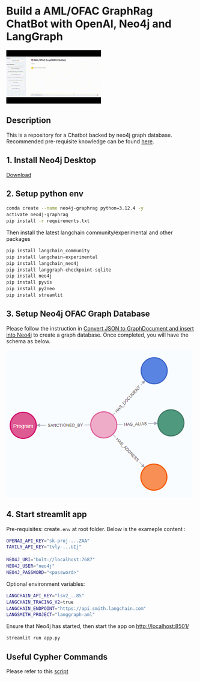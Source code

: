 # Build a AML/OFAC GraphRag ChatBot with OpenAI, Neo4j and LangGraph

<img src="clip.gif" width="50%" height="50%"/>

## Description

This is a repository for a Chatbot backed by neo4j graph database. Recommended pre-requisite knowledge can be found [here](https://github.com/swatakit/llm-graph-chatbot).

## 1. Install Neo4j Desktop

[Download](https://neo4j.com/download/)

## 2. Setup python env
```bash
conda create --name neo4j-graphrag python=3.12.4 -y
activate neo4j-graphrag
pip install -r requirements.txt
```

Then install the latest langchain community/experimental and other packages
```bash
pip install langchain_community
pip install langchain-experimental
pip install langchain_neo4j
pip install langgraph-checkpoint-sqlite
pip install neo4j
pip install pyvis
pip install py2neo
pip install streamlit
```

## 3. Setup Neo4j OFAC Graph Database


Please follow the instruction in [Convert JSON to GraphDocument and insert into Neo4j](notebook/04_neo4j_build_graph_llmtransformer_custom_prompt.ipynb) to create a graph database. Once completed, you will have the schema as below. 

![alt text](schema.png)

## 4. Start streamlit app

Pre-requisites: create`.env` at root folder. Below is the exameple content :

```bash
OPENAI_API_KEY="sk-proj-...ZAA"
TAVILY_API_KEY="tvly-...UIj"

NEO4J_URI="bolt://localhost:7687"
NEO4J_USER="neo4j"
NEO4J_PASSWORD="<password>"
```

Optional environment variables:
```bash
LANGCHAIN_API_KEY="lsv2_..85"
LANGCHAIN_TRACING_V2=true
LANGCHAIN_ENDPOINT="https://api.smith.langchain.com"
LANGSMITH_PROJECT="langgraph-aml"
```

Ensure that Neo4j has started, then start the app on [http://localhost:8501/](http://localhost:8501/)

```bash
streamlit run app.py
```

## Useful Cypher Commands

Please refer to this [script](script/saved-scripts-2025-02-05.cypher)